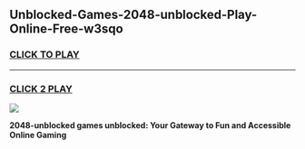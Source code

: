 
## Unblocked-Games-2048-unblocked-Play-Online-Free-w3sqo
<h3>
<a href="https://premium76.site?title=2048-unblocked&ref=26A">CLICK TO PLAY</a></h3>
<hr>

<h3>
<a href="https://premium76.site?title=2048-unblocked&ref=26A">CLICK 2 PLAY</a>
  
</h3>

<a href="https://premium76.site?title=2048-unblocked&ref=26A"><img src="https://clearcache.store/games.png"></a>


**2048-unblocked games unblocked: Your Gateway to Fun and Accessible Online Gaming**
